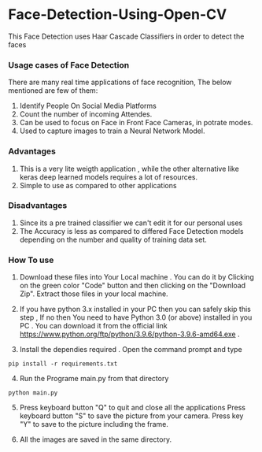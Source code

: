# Face-Detection-Using-Open-CV
This Face Detection uses Haar Cascade Classifiers in order to detect the faces

### Usage cases of Face Detection
There are many real time applications of face recognition, The below mentioned are few of them: 
1) Identify People On Social Media Platforms
2) Count the number of incoming Attendes.
3) Can be used to focus on Face in Front Face Cameras, in potrate modes.
4) Used to capture images to train a Neural Network Model.

### Advantages
1) This is a very lite weigth application , while the other alternative like keras deep learned models requires a lot of resources.
2) Simple to use as compared to other applications

### Disadvantages
1) Since its a pre trained classifier we can't edit it for our personal uses
2) The Accuracy is less as compared to differed Face Detection models depending on the number and quality of training data set.

### How To use
1) Download these files into Your Local machine . You can do it by Clicking on the green color "Code" button and then clicking on the "Download Zip". Extract those files in your local machine.

2) If you have python 3.x installed in your PC then you can safely skip this step , If no then You need to have Python 3.0 (or above) installed in you PC . You can download it from the official link https://www.python.org/ftp/python/3.9.6/python-3.9.6-amd64.exe .

3) Install the dependies required . Open the command prompt and type
```
pip install -r requirements.txt
```

4) Run the Programe main.py from that directory
```
python main.py
```

5) Press keyboard button "Q" to quit and close all the applications
Press keyboard button "S" to save the picture from your camera.
Press key "Y" to save to the picture including the frame.

6) All the images are saved in the same directory.

